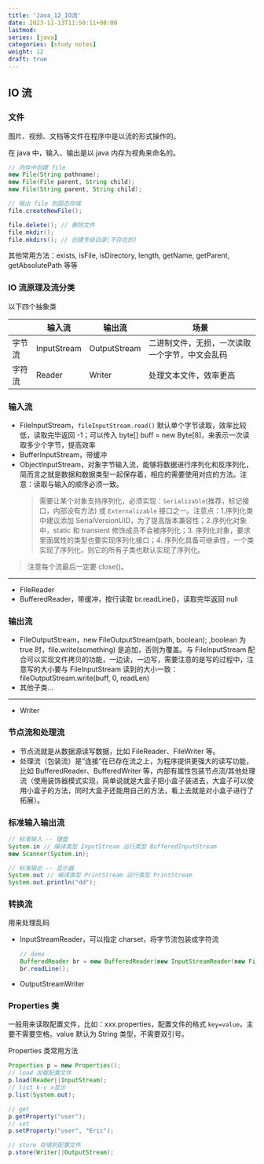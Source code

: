 ```yaml
---
title: 'Java_12_IO流'
date: 2023-11-13T11:50:11+08:00
lastmod:
series: [java]
categories: [study notes]
weight: 12
draft: true
---
```


## IO 流

### 文件

图片、视频、文档等文件在程序中是以流的形式操作的。

在 java 中，输入、输出是以 java 内存为视角来命名的。

```java
// 内存中创建 file
new File(String pathname);
new File(File parent, String child);
new File(String parent, String child);

// 输出 file 到固态存储
file.createNewFile();

file.delete(); // 删除文件
file.mkdir();
file.mkdirs(); // 创建多级目录(不存在的)
```

其他常用方法：exists, isFile, isDirectory, length, getName, getParent, getAbsolutePath 等等

### IO 流原理及流分类

以下四个抽象类

|        | 输入流      | 输出流       | 场景                                           |
| ------ | ----------- | ------------ | ---------------------------------------------- |
| 字节流 | InputStream | OutputStream | 二进制文件，无损，一次读取一个字节，中文会乱码 |
| 字符流 | Reader      | Writer       | 处理文本文件，效率更高                         |

### 输入流

- FileInputStream，`fileInputStream.read()` 默认单个字节读取，效率比较低，读取完毕返回 -1；可以传入 byte[] buff = new Byte[8]，来表示一次读取多少个字节，提高效率
- BufferInputStream，带缓冲
- ObjectInputStream，对象字节输入流，能够将数据进行序列化和反序列化，简而言之就是数据和数据类型一起保存着，相应的需要使用对应的方法。注意：读取与输入的顺序必须一致。
  > 需要让某个对象支持序列化，必须实现：`Serializable`(推荐，标记接口，内部没有方法) 或 `Externalizable` 接口之一。注意点：1.序列化类中建议添加 SerialVersionUID，为了提高版本兼容性；2.序列化对象中，static 和 transient 修饰成员不会被序列化；3. 序列化对象，要求里面属性的类型也要实现序列化接口；4. 序列化具备可继承性，一个类实现了序列化，则它的所有子类也默认实现了序列化。

> 注意每个流最后一定要 close()。

---

- FileReader
- BufferedReader，带缓冲，按行读取 br.readLine()，读取完毕返回 null

### 输出流

- FileOutputStream，new FileOutputStream(path, boolean); ,boolean 为 true 时，file.write(something) 是追加，否则为覆盖。与 FileInputStream 配合可以实现文件拷贝的功能，一边读，一边写，需要注意的是写的过程中，注意写的大小要与 FileInputStream 读到的大小一致：fileOutputStream.write(buff, 0, readLen)
- 其他子类...

---

- Writer

### 节点流和处理流

- 节点流就是从数据源读写数据，比如 FileReader、FileWriter 等。
- 处理流（包装流）是“连接”在已存在流之上，为程序提供更强大的读写功能，比如 BufferedReader、BufferedWriter 等，内部有属性包装节点流/其他处理流（使用装饰器模式实现，简单说就是大盒子把小盒子装进去，大盒子可以使用小盒子的方法，同时大盒子还能用自己的方法，看上去就是对小盒子进行了拓展）。

### 标准输入输出流

```java
// 标准输入 -- 键盘
System.in // 编译类型 InputStream 运行类型 BufferedInputStream
new Scanner(System.in);

// 标准输出 -- 显示器
System.out // 编译类型 PrintStream 运行类型 PrintStream
System.out.println("dd");
```

### 转换流

用来处理乱码

- InputStreamReader，可以指定 charset，将字节流包装成字符流
  ```java
  // demo
  BufferedReader br = new BufferedReader(new InputStreamReader(new FileInputStream(filepath), "gbk"));
  br.readLine();
  ```
- OutputStreamWriter

### Properties 类

一般用来读取配置文件，比如：xxx.properties，配置文件的格式 `key=value`，主要不需要空格。value 默认为 String 类型，不需要双引号。

Properties 类常用方法

```java
Properties p = new Properties();
// load 加载配置文件
p.load(Reader||InputStream);
// list k-v x显示
p.list(System.out);

// get
p.getProperty("user");
// set
p.setProperty("user", "Eric");

// store 存储到配置文件
p.store(Writer||OutputStream);
```
